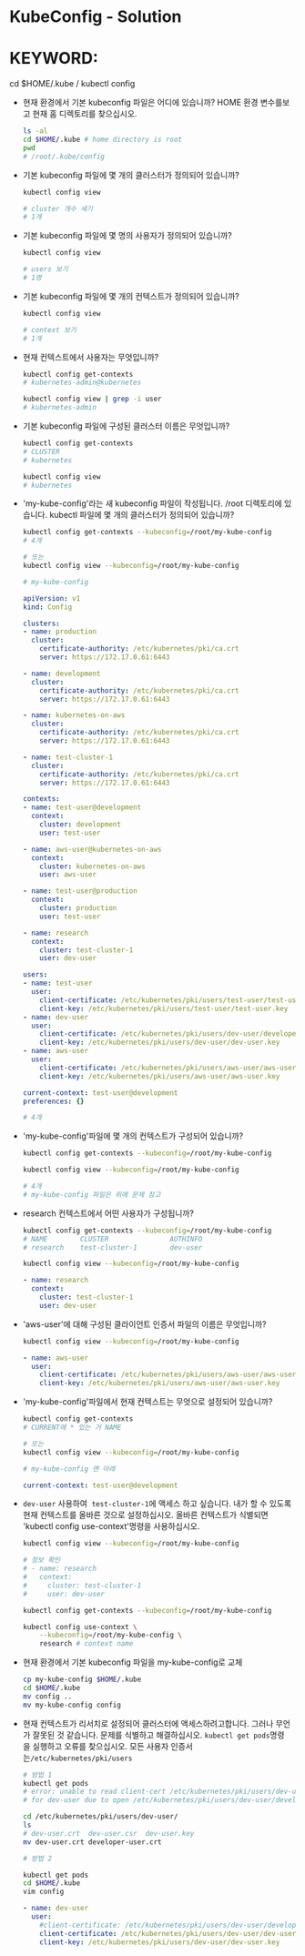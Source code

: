 # KubeConfig - Solution

# KEYWORD:
cd $HOME/.kube /
kubectl config

- 현재 환경에서 기본 kubeconfig 파일은 어디에 있습니까? HOME 환경 변수를보고 현재 홈 디렉토리를 찾으십시오.

    ```bash
    ls -al
    cd $HOME/.kube # home directory is root
    pwd
    # /root/.kube/config
    ```

- 기본 kubeconfig 파일에 몇 개의 클러스터가 정의되어 있습니까?

    ```bash
    kubectl config view

    # cluster 개수 세기
    # 1개
    ```

- 기본 kubeconfig 파일에 몇 명의 사용자가 정의되어 있습니까?

    ```bash
    kubectl config view

    # users 보기
    # 1명
    ```

- 기본 kubeconfig 파일에 몇 개의 컨텍스트가 정의되어 있습니까?

    ```bash
    kubectl config view

    # context 보기 
    # 1개
    ```

- 현재 컨텍스트에서 사용자는 무엇입니까?

    ```bash
    kubectl config get-contexts 
    # kubernetes-admin@kubernetes

    kubectl config view | grep -i user
    # kubernetes-admin
    ```

- 기본 kubeconfig 파일에 구성된 클러스터 이름은 무엇입니까?

    ```bash
    kubectl config get-contexts
    # CLUSTER
    # kubernetes

    kubectl config view
    # kubernetes
    ```

- 'my-kube-config'라는 새 kubeconfig 파일이 작성됩니다. /root 디렉토리에 있습니다. kubectl 파일에 몇 개의 클러스터가 정의되어 있습니까?

    ```bash
    kubectl config get-contexts --kubeconfig=/root/my-kube-config
    # 4개

    # 또는
    kubectl config view --kubeconfig=/root/my-kube-config
    ```

    ```yaml
    # my-kube-config

    apiVersion: v1
    kind: Config

    clusters:
    - name: production
      cluster:
        certificate-authority: /etc/kubernetes/pki/ca.crt
        server: https://172.17.0.61:6443

    - name: development
      cluster:
        certificate-authority: /etc/kubernetes/pki/ca.crt
        server: https://172.17.0.61:6443

    - name: kubernetes-on-aws
      cluster:
        certificate-authority: /etc/kubernetes/pki/ca.crt
        server: https://172.17.0.61:6443

    - name: test-cluster-1
      cluster:
        certificate-authority: /etc/kubernetes/pki/ca.crt
        server: https://172.17.0.61:6443

    contexts:
    - name: test-user@development
      context:
        cluster: development
        user: test-user

    - name: aws-user@kubernetes-on-aws
      context:
        cluster: kubernetes-on-aws
        user: aws-user

    - name: test-user@production
      context:
        cluster: production
        user: test-user

    - name: research
      context:
        cluster: test-cluster-1
        user: dev-user

    users:
    - name: test-user
      user:
        client-certificate: /etc/kubernetes/pki/users/test-user/test-user.crt
        client-key: /etc/kubernetes/pki/users/test-user/test-user.key
    - name: dev-user
      user:
        client-certificate: /etc/kubernetes/pki/users/dev-user/developer-user.crt
        client-key: /etc/kubernetes/pki/users/dev-user/dev-user.key
    - name: aws-user
      user:
        client-certificate: /etc/kubernetes/pki/users/aws-user/aws-user.crt
        client-key: /etc/kubernetes/pki/users/aws-user/aws-user.key

    current-context: test-user@development
    preferences: {}

    # 4개
    ```

- 'my-kube-config'파일에 몇 개의 컨텍스트가 구성되어 있습니까?

    ```bash
    kubectl config get-contexts --kubeconfig=/root/my-kube-config

    kubectl config view --kubeconfig=/root/my-kube-config

    # 4개
    # my-kube-config 파일은 위에 문제 참고
    ```

- research 컨텍스트에서 어떤 사용자가 구성됩니까?

    ```bash
    kubectl config get-contexts --kubeconfig=/root/my-kube-config
    # NAME        CLUSTER               AUTHINFO
    # research    test-cluster-1        dev-user

    kubectl config view --kubeconfig=/root/my-kube-config
    ```

    ```yaml
    - name: research
      context:
        cluster: test-cluster-1
        user: dev-user
    ```

- 'aws-user'에 대해 구성된 클라이언트 인증서 파일의 이름은 무엇입니까?

    ```bash
    kubectl config view --kubeconfig=/root/my-kube-config
    ```

    ```yaml
    - name: aws-user
      user:
        client-certificate: /etc/kubernetes/pki/users/aws-user/aws-user.crt
        client-key: /etc/kubernetes/pki/users/aws-user/aws-user.key
    ```

- 'my-kube-config'파일에서 현재 컨텍스트는 무엇으로 설정되어 있습니까?

    ```bash
    kubectl config get-contexts
    # CURRENT에 * 있는 거 NAME

    # 또는
    kubectl config view --kubeconfig=/root/my-kube-config
    ```

    ```yaml
    # my-kube-config 맨 아래

    current-context: test-user@development
    ```

- `dev-user` 사용하여  `test-cluster-1`에 액세스 하고 싶습니다. 내가 할 수 있도록 현재 컨텍스트를 올바른 것으로 설정하십시오. 올바른 컨텍스트가 식별되면 'kubectl config use-context'명령을 사용하십시오.

    ```bash
    kubectl config view --kubeconfig=/root/my-kube-config

    # 정보 확인
    # - name: research
    #   context:
    #     cluster: test-cluster-1
    #     user: dev-user

    kubectl config get-contexts --kubeconfig=/root/my-kube-config

    kubectl config use-context \
        --kubeconfig=/root/my-kube-config \
        research # context name
    ```

- 현재 환경에서 기본 kubeconfig 파일을 my-kube-config로 교체

    ```bash
    cp my-kube-config $HOME/.kube
    cd $HOME/.kube
    mv config ..
    mv my-kube-config config
    ```

- 현재 컨텍스트가 리서치로 설정되어 클러스터에 액세스하려고합니다. 그러나 무언가 잘못된 것 같습니다. 문제를 식별하고 해결하십시오. `kubectl get pods`명령을 실행하고 오류를 찾으십시오. 모든 사용자 인증서는`/etc/kubernetes/pki/users`

    ```bash
    # 방법 1
    kubectl get pods
    # error: unable to read client-cert /etc/kubernetes/pki/users/dev-user/developer-user.crt 
    # for dev-user due to open /etc/kubernetes/pki/users/dev-user/developer-user.crt: no such file or directory

    cd /etc/kubernetes/pki/users/dev-user/
    ls
    # dev-user.crt  dev-user.csr  dev-user.key
    mv dev-user.crt developer-user.crt
    ```

    ```bash
    # 방법 2

    kubectl get pods
    cd $HOME/.kube
    vim config
    ```

    ```yaml
    - name: dev-user
      user:
        #client-certificate: /etc/kubernetes/pki/users/dev-user/developer-user.crt
        client-certificate: /etc/kubernetes/pki/users/dev-user/dev-user.crt
        client-key: /etc/kubernetes/pki/users/dev-user/dev-user.key
    ```